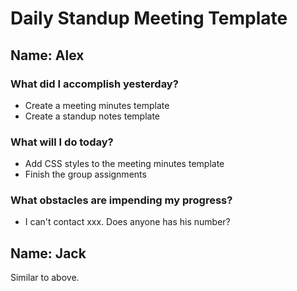 # Daily Standup Meeting Template

## Name: Alex

### What did I accomplish yesterday?
- Create a meeting minutes template
- Create a standup notes template

### What will I do today?
- Add CSS styles to the meeting minutes template
- Finish the group assignments

### What obstacles are impending my progress?
- I can't contact xxx. Does anyone has his number?


## Name: Jack
Similar to above.